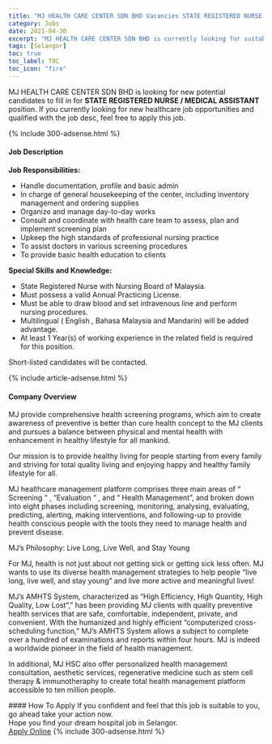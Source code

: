 ```yaml
---
title: "MJ HEALTH CARE CENTER SDN BHD Vacancies STATE REGISTERED NURSE / MEDICAL ASSISTANT" 
category: Jobs 
date: 2021-04-30 
excerpt: "MJ HEALTH CARE CENTER SDN BHD is currently looking for suitable person to fill in the STATE REGISTERED NURSE / MEDICAL ASSISTANT which positioned at Selangor" 
tags: [Selangor] 
toc: true 
toc_label: TOC 
toc_icon: "fire" 
--- 
```


<p>MJ HEALTH CARE CENTER SDN BHD is looking for new potential candidates to fill in for <b>STATE REGISTERED NURSE / MEDICAL ASSISTANT</b> position. If you currently looking for new healthcare job opportunities and qualified with the job desc, feel free to apply this job.
</p>{% include 300-adsense.html %} 
<div><div><h4>Job Description</h4></div><div><div><span><div><p><strong>Job Responsibilities:</strong></p><ul><li>Handle documentation, profile and basic admin</li><li>In charge of general housekeeping of the center, including inventory management and ordering supplies</li><li>Organize and manage day-to-day works</li><li>Consult and coordinate with health care team to assess, plan and implement screening plan</li><li>Upkeep the high standards of professional nursing practice</li><li>To assist doctors in various screening procedures</li><li>To provide basic health education to clients&#160;</li></ul><p><strong>Special Skills and Knowledge:&#160;</strong></p><ul><li>State Registered Nurse with Nursing Board of Malaysia.</li><li>Must possess a valid Annual Practicing License.</li><li>Must be able to draw blood and set intravenous line and perform nursing procedures.</li><li>Multilingual ( English , Bahasa Malaysia and Mandarin) will be added advantage.</li><li>At least 1 Year(s) of working experience in the related field is required for this position.</li></ul><p>Short-listed candidates will be contacted.</p></div></span></div></div></div> 
{% include article-adsense.html %} 
<div><div><h4>Company Overview</h4></div><div><div><span><div><p>MJ provide comprehensive health screening programs, which aim to create awareness of preventive is better than cure health concept to the MJ clients and pursues a balance between physical and mental health with enhancement in healthy lifestyle for all mankind.</p><p>Our mission is to provide healthy living for people starting from every family and striving for total quality living and enjoying happy and healthy family lifestyle for all.</p><p>MJ healthcare&#160;management platform comprises three main areas of &#8220; Screening &#8220; , &#8220;Evaluation &#8220; , and &#8220; Health Management&#8221;, and broken down into eight phases including screening, monitoring, analysing, evaluating, predicting, alerting, making interventions, and following-up to provide health conscious people with the tools they need to manage health and prevent disease.</p><p>MJ&#8217;s Philosophy: Live Long, Live Well, and Stay Young</p><p>For MJ, health is not just about not getting sick or getting sick less often. MJ wants to use its diverse health management strategies to help people &#8220;live long, live well, and stay young&#8221; and live more active and meaningful lives!</p><p>MJ&#8217;s AMHTS System, characterized as &#8220;High Efficiency, High Quantity, High Quality, Low Lost&#8221;,&#8221; has been providing MJ clients with quality preventive health services that are safe, comfortable, independent, private, and convenient. With the humanized and highly efficient &#8220;computerized cross-scheduling function,&#8221; MJ&#8217;s AMHTS System allows a subject to complete over a hundred of examinations and reports within four hours. MJ is indeed a worldwide pioneer in the field of health management.</p><p>In additional, MJ HSC also offer personalized health management consultation, aesthetic services, regenerative medicine such as stem cell therapy &amp; immunotheraphy to create total health management platform accessible to ten million people.</p></div></span></div></div></div> 
#### How To Apply 
If you confident and feel that this job is suitable to you, go ahead take your action now. <br/> 
Hope you find your dream hospital job in Selangor. <br/> 
<a href="https://www.jobstreet.com.my/en/job/state-registered-nurse-medical-assistant-4553345?jobId=jobstreet-my-job-4553345" class="btn btn--warning" target="_blank" rel="nofollow noopenner">Apply Online</a> 
{% include 300-adsense.html %} 